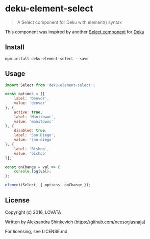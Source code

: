 # deku-element-select

> A Select component for Deku with element() syntax

This component was inspired by another [Select component](https://github.com/gillstrom/deku-select) for [Deku](https://github.com/anthonyshort/deku)


## Install

```
npm install deku-element-select --save
```


## Usage

```js
import Select from 'deku-element-select';

const options = [{
    label: 'Denver',
    value: 'denver'
}, {
    active: true,
    label: 'Manitowoc',
    value: 'manitowoc'
}, {
    disabled: true,
    label: 'San Diego',
    value: 'san-diego'
}, {
    label: 'Bishop',
    value: 'bishop'
}];

const onChange = val => {
    console.log(val);
};

element(Select, { options, onChange });
```


## License
Copyright (c) 2016, LOVATA

Written by Aleksandra Shinkevich (https://github.com/neesoglasnaja)

For licensing, see LICENSE.md